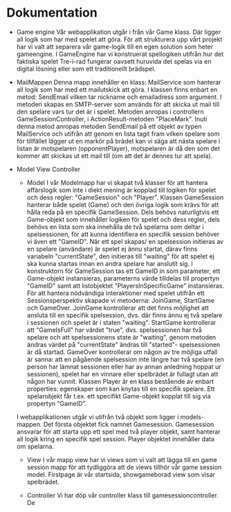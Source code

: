 # Dokumentation
* Game engine
Vår webapplikation utgår i från vår Game klass. Där ligger all logik som har med spelet att göra. För att strukturera upp vårt projekt har vi valt att separera vår game-logik till en egen solution som heter gameengine. I GameEngine har vi konstruerat spellogiken utifrån hur det faktiska spelet Tre-i-rad fungerar oavsett huruvida det spelas via en digital lösning eller som ett traditionellt brädspel. 

* MailMappen
Denna mapp innehåller en klass: MailService som hanterar all logik som har med ett mailutskick att göra. I klassen finns enbart en metod: SendEmail vilken tar nickname och emailadress som argument. I metoden skapas en SMTP-server som används för att skicka ut mail till den spelare vars tur det är i spelet. Metoden anropas i controllern GameSessionController, i ActionResult-metoden "PlaceMark". Inuti denna metod anropas metoden SendEmail på ett objekt av typen MailService och utifrån att genom en lista tagit fram vilken spelare som för tillfället lägger ut en markör på brädet kan vi säga att nästa spelare i listan är motspelaren (opponentPlayer), motspelaren är då den som det kommer att skickas ut ett mail till (om att det är dennes tur att spela).

* Model View Controller
	* Model
	I vår Modelmapp har vi skapat två klasser för att hantera affärslogik som inte i diekt mening är kopplad till logiken för spelet och dess regler: "GameSession" och "Player". Klassen GameSession hanterar både spelet (Game) och den övriga logik som krävs för att hålla reda på en specifik GameSession. Dels behövs naturligtvis ett Game-objekt som innehåller logiken för spelet och dess regler, dels behövs en lista som ska innehålla de två spelarna som deltar i spelsessionen, för att kunna identifiera en specifik session behöver vi även ett "GameID". När ett spel skapas/ en spelsession initieras av en spelare (användare) är spelet ej ännu startat, därav finns variabeln "currentState", den initieras till "waiting" för att spelet ej ska kunna startas innan en andra spelare har anslutit sig. I konstruktorn för GameSession tas ett GameID in som parameter, ett Game-objekt instansieras, parameterns värde tilldelas till propertyn "GameID" samt att listobjektet "PlayersInSpecificGame" instansieras. 
För att hantera nödvändiga interaktioner med spelet utifrån ett Sessionsperspektiv skapade vi metoderna: JoinGame, StartGame och GameOver. JoinGame kontrollerar att det finns möjlighet att ansluta till en specifik spelsession, dvs. där finns ännu ej två spelare i sessionen och spelet är i staten "waiting". StartGame kontrollerar att "GameIsFull" har värdet "true", dvs. spelsessionen har två spelare och att spelsessionens state är "waiting", genom metoden ändras värdet på "currentState" ändras till "started"- spelsessionen är då startad. 
GameOver kontrollerar om någon av tre möjliga utfall är sanna: att en pågående spelsession inte längre har två spelare (en person har lämnat sessionen eller har av annan anledning hoppat ur sessionen), spelet har en vinnare eller spelbrädet är fullagt utan att någon har vunnit. 
Klassen Player är en klass bestående av enbart properties: egenskaper som kan knytas till en specifik spelare. Ett spelarobjekt får t.ex. ett specifikt Game-objekt kopplat till sig via propertyn "GameID". 
	
	I webapplikationen utgår vi utifrån två objekt som ligger i models-mappen. Det första objektet fick namnet Gamesession. Gamesession ansvarar för att starta upp ett spel med två player objekt, samt hanterar all logik kring en specifik spel session. Player objektet innehåller data om spelarna.  
	* View
		I vår mapp view har vi views som vi valt att lägga till en game session  mapp för att tydliggöra att de views tillhör vår game session model. Firstpage är vår startsida, showgameborad view som visar spelbrädet. 
		
	* Controller 
Vi har döp vår controller klass till gamesessioncontroller. De
